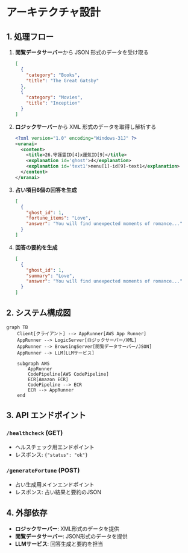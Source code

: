 # アーキテクチャ設計

## 1. 処理フロー

1. **閲覧データサーバー**から JSON 形式のデータを受け取る
   ```json
   [
     {
       "category": "Books",
       "title": "The Great Gatsby"
     },
     {
       "category": "Movies",
       "title": "Inception"
     }
   ]
   ```

2. **ロジックサーバー**から XML 形式のデータを取得し解析する
   ```xml
   <?xml version="1.0" encoding="Windows-31J" ?>
   <uranai>
     <content>
       <title>26.守護霊ID[4]x運気ID[9]</title>
       <explanation id='ghost'>4</explanation>
       <explanation id='text1'>menu[1]-id[9]-text1</explanation>
     </content>
   </uranai>
   ```

3. **占い項目6個の回答を生成**
   ```json
   [
     {
       "ghost_id": 1,
       "fortune_items": "Love",
       "answer": "You will find unexpected moments of romance..."
     }
   ]
   ```

4. **回答の要約を生成**
   ```json
   [
     {
       "ghost_id": 1,
       "summary": "Love",
       "answer": "You will find unexpected moments of romance..."
     }
   ]
   ```

## 2. システム構成図

```mermaid
graph TB
    Client[クライアント] --> AppRunner[AWS App Runner]
    AppRunner --> LogicServer[ロジックサーバー/XML]
    AppRunner --> BrowsingServer[閲覧データサーバー/JSON]
    AppRunner --> LLM[LLMサービス]
    
    subgraph AWS
        AppRunner
        CodePipeline[AWS CodePipeline]
        ECR[Amazon ECR]
        CodePipeline --> ECR
        ECR --> AppRunner
    end
```

## 3. API エンドポイント

### `/healthcheck` (GET)
- ヘルスチェック用エンドポイント
- レスポンス: `{"status": "ok"}`

### `/generateFortune` (POST)
- 占い生成用メインエンドポイント
- レスポンス: 占い結果と要約のJSON

## 4. 外部依存

- **ロジックサーバー**: XML形式のデータを提供
- **閲覧データサーバー**: JSON形式のデータを提供
- **LLMサービス**: 回答生成と要約を担当 